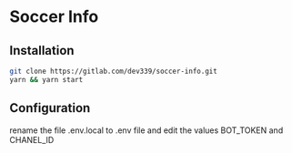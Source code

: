 # Soccer Info

## Installation

```bash
git clone https://gitlab.com/dev339/soccer-info.git
yarn && yarn start
```

## Configuration

rename the file .env.local to .env file and edit the values BOT_TOKEN and CHANEL_ID

